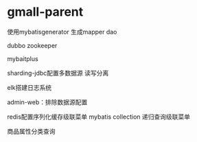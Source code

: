 # gmall-parent

使用mybatisgenerator 生成mapper  dao



dubbo zookeeper  

mybaitplus

sharding-jdbc配置多数据源 读写分离

elk搭建日志系统

admin-web：排除数据源配置 



redis配置序列化缓存级联菜单 mybatis collection 递归查询级联菜单



商品属性分类查询

